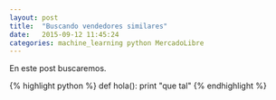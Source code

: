 ```yaml
---
layout: post
title:  "Buscando vendedores similares"
date:   2015-09-12 11:45:24
categories: machine_learning python MercadoLibre
---
```


En este post buscaremos.

{% highlight python %}
def hola():
    print "que tal"
{% endhighlight %}
